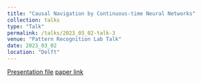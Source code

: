 ```yaml
---
title: "Causal Navigation by Continuous-time Neural Networks"
collection: talks
type: "Talk"
permalink: /talks/2023_03_02-talk-3
venue: "Pattern Recognition Lab Talk"
date: 2023_03_02
location: "Delft"
---
```


[Presentation file](https://mahdinaderi.com/files/2023_03_02.pdf) [paper link](https://proceedings.neurips.cc/paper/2021/file/67ba02d73c54f0b83c05507b7fb7267f-Paper.pdf)
